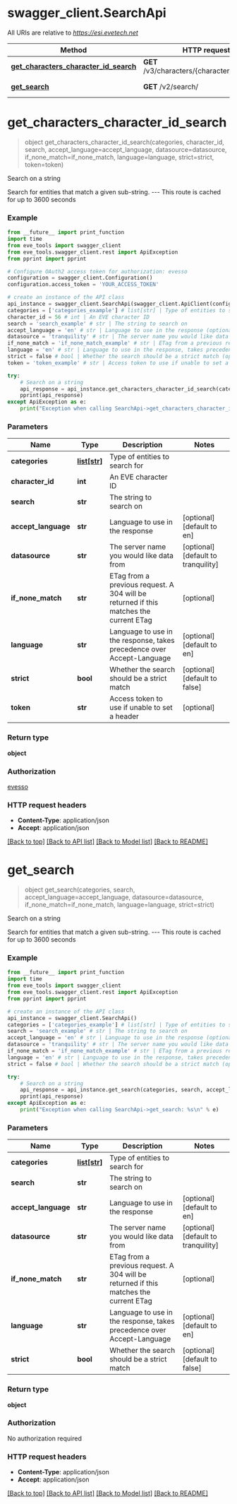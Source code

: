 # swagger_client.SearchApi

All URIs are relative to *https://esi.evetech.net*

Method | HTTP request | Description
------------- | ------------- | -------------
[**get_characters_character_id_search**](SearchApi.md#get_characters_character_id_search) | **GET** /v3/characters/{character_id}/search/ | Search on a string
[**get_search**](SearchApi.md#get_search) | **GET** /v2/search/ | Search on a string


# **get_characters_character_id_search**
> object get_characters_character_id_search(categories, character_id, search, accept_language=accept_language, datasource=datasource, if_none_match=if_none_match, language=language, strict=strict, token=token)

Search on a string

Search for entities that match a given sub-string.  ---  This route is cached for up to 3600 seconds

### Example
```python
from __future__ import print_function
import time
from eve_tools import swagger_client
from eve_tools.swagger_client.rest import ApiException
from pprint import pprint

# Configure OAuth2 access token for authorization: evesso
configuration = swagger_client.Configuration()
configuration.access_token = 'YOUR_ACCESS_TOKEN'

# create an instance of the API class
api_instance = swagger_client.SearchApi(swagger_client.ApiClient(configuration))
categories = ['categories_example'] # list[str] | Type of entities to search for
character_id = 56 # int | An EVE character ID
search = 'search_example' # str | The string to search on
accept_language = 'en' # str | Language to use in the response (optional) (default to en)
datasource = 'tranquility' # str | The server name you would like data from (optional) (default to tranquility)
if_none_match = 'if_none_match_example' # str | ETag from a previous request. A 304 will be returned if this matches the current ETag (optional)
language = 'en' # str | Language to use in the response, takes precedence over Accept-Language (optional) (default to en)
strict = false # bool | Whether the search should be a strict match (optional) (default to false)
token = 'token_example' # str | Access token to use if unable to set a header (optional)

try:
    # Search on a string
    api_response = api_instance.get_characters_character_id_search(categories, character_id, search, accept_language=accept_language, datasource=datasource, if_none_match=if_none_match, language=language, strict=strict, token=token)
    pprint(api_response)
except ApiException as e:
    print("Exception when calling SearchApi->get_characters_character_id_search: %s\n" % e)
```

### Parameters

Name | Type | Description  | Notes
------------- | ------------- | ------------- | -------------
 **categories** | [**list[str]**](str.md)| Type of entities to search for | 
 **character_id** | **int**| An EVE character ID | 
 **search** | **str**| The string to search on | 
 **accept_language** | **str**| Language to use in the response | [optional] [default to en]
 **datasource** | **str**| The server name you would like data from | [optional] [default to tranquility]
 **if_none_match** | **str**| ETag from a previous request. A 304 will be returned if this matches the current ETag | [optional] 
 **language** | **str**| Language to use in the response, takes precedence over Accept-Language | [optional] [default to en]
 **strict** | **bool**| Whether the search should be a strict match | [optional] [default to false]
 **token** | **str**| Access token to use if unable to set a header | [optional] 

### Return type

**object**

### Authorization

[evesso](../README.md#evesso)

### HTTP request headers

 - **Content-Type**: application/json
 - **Accept**: application/json

[[Back to top]](#) [[Back to API list]](../README.md#documentation-for-api-endpoints) [[Back to Model list]](../README.md#documentation-for-models) [[Back to README]](../README.md)

# **get_search**
> object get_search(categories, search, accept_language=accept_language, datasource=datasource, if_none_match=if_none_match, language=language, strict=strict)

Search on a string

Search for entities that match a given sub-string.  ---  This route is cached for up to 3600 seconds

### Example
```python
from __future__ import print_function
import time
from eve_tools import swagger_client
from eve_tools.swagger_client.rest import ApiException
from pprint import pprint

# create an instance of the API class
api_instance = swagger_client.SearchApi()
categories = ['categories_example'] # list[str] | Type of entities to search for
search = 'search_example' # str | The string to search on
accept_language = 'en' # str | Language to use in the response (optional) (default to en)
datasource = 'tranquility' # str | The server name you would like data from (optional) (default to tranquility)
if_none_match = 'if_none_match_example' # str | ETag from a previous request. A 304 will be returned if this matches the current ETag (optional)
language = 'en' # str | Language to use in the response, takes precedence over Accept-Language (optional) (default to en)
strict = false # bool | Whether the search should be a strict match (optional) (default to false)

try:
    # Search on a string
    api_response = api_instance.get_search(categories, search, accept_language=accept_language, datasource=datasource, if_none_match=if_none_match, language=language, strict=strict)
    pprint(api_response)
except ApiException as e:
    print("Exception when calling SearchApi->get_search: %s\n" % e)
```

### Parameters

Name | Type | Description  | Notes
------------- | ------------- | ------------- | -------------
 **categories** | [**list[str]**](str.md)| Type of entities to search for | 
 **search** | **str**| The string to search on | 
 **accept_language** | **str**| Language to use in the response | [optional] [default to en]
 **datasource** | **str**| The server name you would like data from | [optional] [default to tranquility]
 **if_none_match** | **str**| ETag from a previous request. A 304 will be returned if this matches the current ETag | [optional] 
 **language** | **str**| Language to use in the response, takes precedence over Accept-Language | [optional] [default to en]
 **strict** | **bool**| Whether the search should be a strict match | [optional] [default to false]

### Return type

**object**

### Authorization

No authorization required

### HTTP request headers

 - **Content-Type**: application/json
 - **Accept**: application/json

[[Back to top]](#) [[Back to API list]](../README.md#documentation-for-api-endpoints) [[Back to Model list]](../README.md#documentation-for-models) [[Back to README]](../README.md)

